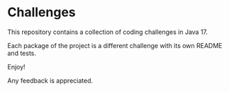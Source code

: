 # Challenges

This repository contains a collection of coding challenges in Java 17.

Each package of the project is a different challenge with its own README and tests.

Enjoy!

Any feedback is appreciated.

